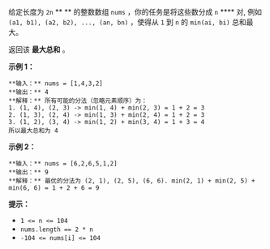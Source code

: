 给定长度为 `2n` ** ** 的整数数组 `nums` ，你的任务是将这些数分成 `n` **** 对, 例如 `(a1, b1), (a2, b2),
..., (an, bn)` ，使得从 `1` 到 `n` 的 `min(ai, bi)` 总和最大。

返回该 **最大总和** 。



**示例 1：**

    
    
    **输入：** nums = [1,4,3,2]
    **输出：** 4
    **解释：** 所有可能的分法（忽略元素顺序）为：
    1. (1, 4), (2, 3) -> min(1, 4) + min(2, 3) = 1 + 2 = 3
    2. (1, 3), (2, 4) -> min(1, 3) + min(2, 4) = 1 + 2 = 3
    3. (1, 2), (3, 4) -> min(1, 2) + min(3, 4) = 1 + 3 = 4
    所以最大总和为 4

**示例 2：**

    
    
    **输入：** nums = [6,2,6,5,1,2]
    **输出：** 9
    **解释：** 最优的分法为 (2, 1), (2, 5), (6, 6). min(2, 1) + min(2, 5) + min(6, 6) = 1 + 2 + 6 = 9
    



**提示：**

  * `1 <= n <= 104`
  * `nums.length == 2 * n`
  * `-104 <= nums[i] <= 104`

